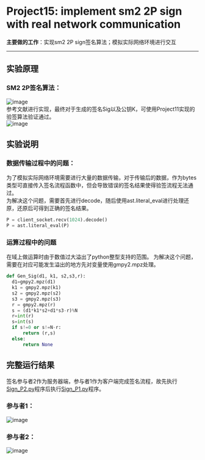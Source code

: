 # Project15: implement sm2 2P sign with real network communication  
**主要做的工作**：实现sm2 2P sign签名算法；模拟实际网络环境进行交互    
***
## 实验原理
### SM2 2P签名算法：  
![image](https://github.com/Dianyudengdeng/homework-group-113/assets/93588357/53899964-99a9-4778-b60d-ba5fe55a597f)  
参考文献进行实现，最终对于生成的签名Sig以及公钥K，可使用Project11实现的验签算法验证通过。  
![image](https://github.com/Dianyudengdeng/homework-group-113/assets/93588357/7d737527-936e-4568-864c-bda1e9581557) 
## 实验说明
### 数据传输过程中的问题：  
为了模拟实际网络环境需要进行大量的数据传输，对于传输后的数据，作为bytes类型可直接传入签名流程函数中，但会导致错误的签名结果使得验签流程无法通过。  
为解决这个问题，需要首先进行decode，随后使用ast.literal_eval进行处理还原，还原后可得到正确的签名结果。  
 ```python
 P = client_socket.recv(1024).decode()
 P = ast.literal_eval(P)
  ```
  ### 运算过程中的问题
  在域上做运算时由于数值过大溢出了python整型支持的范围。
  为解决这个问题，需要在对应可能发生溢出的地方先对变量使用gmpy2.mpz处理。
  ```python
  def Gen_Sig(d1, k1, s2,s3,r):
    d1=gmpy2.mpz(d1)
    k1 = gmpy2.mpz(k1)
    s2 = gmpy2.mpz(s2)
    s3 = gmpy2.mpz(s3)
    r = gmpy2.mpz(r)
    s = (d1*k1*s2+d1*s3-r)%N
    r=int(r)
    s=int(s)
    if s!=0 or s!=N-r:
        return (r,s)
    else:
        return None
```
## 完整运行结果
签名参与者2作为服务器端，参与者1作为客户端完成签名流程，故先执行[Sign_P2.py](https://github.com/Dianyudengdeng/homework-group-113/blob/main/Project15/Sign_P2.py)程序后执行[Sign_P1.py](https://github.com/Dianyudengdeng/homework-group-113/blob/main/Project15/Sign_P1.py)程序。  
### 参与者1：  
![image](https://github.com/Dianyudengdeng/homework-group-113/assets/93588357/f1980dff-0024-4746-945f-735fc9a5be9e)  
### 参与者2：  
![image](https://github.com/Dianyudengdeng/homework-group-113/assets/93588357/1d16dbb0-0f4a-4854-a83f-7c0613ff2959)  


